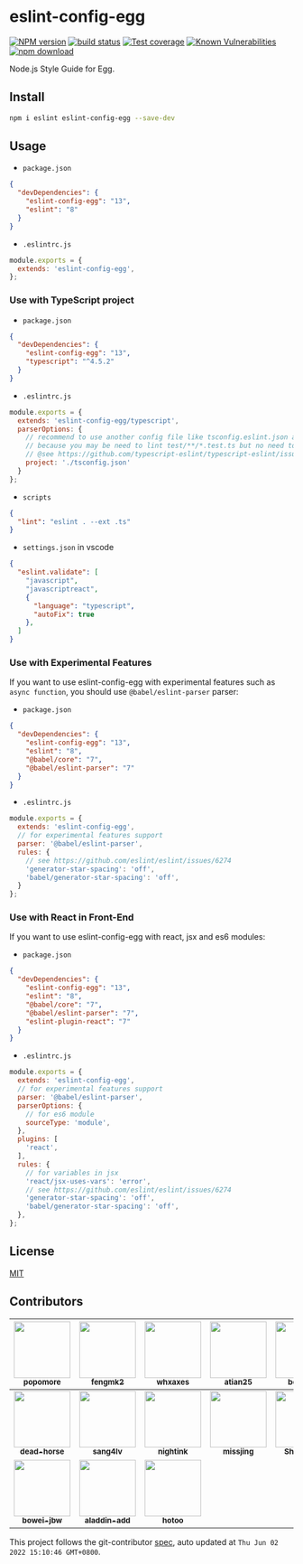 # eslint-config-egg

[![NPM version][npm-image]][npm-url]
[![build status][ci-image]][ci-url]
[![Test coverage][codecov-image]][codecov-url]
[![Known Vulnerabilities][snyk-image]][snyk-url]
[![npm download][download-image]][download-url]

[npm-image]: https://img.shields.io/npm/v/eslint-config-egg.svg?style=flat-square
[npm-url]: https://npmjs.org/package/eslint-config-egg
[ci-image]: https://github.com/eggjs/eslint-config-egg/actions/workflows/nodejs.yml/badge.svg
[ci-url]: https://github.com/eggjs/eslint-config-egg/actions/workflows/nodejs.yml
[codecov-image]: https://codecov.io/gh/eggjs/eslint-config-egg/branch/master/graph/badge.svg
[codecov-url]: https://codecov.io/gh/eggjs/eslint-config-egg
[snyk-image]: https://snyk.io/test/npm/eslint-config-egg/badge.svg?style=flat-square
[snyk-url]: https://snyk.io/test/npm/eslint-config-egg
[download-image]: https://img.shields.io/npm/dm/eslint-config-egg.svg?style=flat-square
[download-url]: https://npmjs.org/package/eslint-config-egg

Node.js Style Guide for Egg.

## Install

```bash
npm i eslint eslint-config-egg --save-dev
```

## Usage

- `package.json`

```json
{
  "devDependencies": {
    "eslint-config-egg": "13",
    "eslint": "8"
  }
}
```

- `.eslintrc.js`

```js
module.exports = {
  extends: 'eslint-config-egg',
};
```

### Use with TypeScript project

- `package.json`

```json
{
  "devDependencies": {
    "eslint-config-egg": "13",
    "typescript": "^4.5.2"
  }
}
```

- `.eslintrc.js`

```js
module.exports = {
  extends: 'eslint-config-egg/typescript',
  parserOptions: {
    // recommend to use another config file like tsconfig.eslint.json and extends tsconfig.json in it.
    // because you may be need to lint test/**/*.test.ts but no need to emit to js.
    // @see https://github.com/typescript-eslint/typescript-eslint/issues/890
    project: './tsconfig.json'
  }
};
```

- `scripts`

```json
{
  "lint": "eslint . --ext .ts"
}
```

- `settings.json` in vscode

```json
{
  "eslint.validate": [
    "javascript",
    "javascriptreact",
    {
      "language": "typescript",
      "autoFix": true
    },
  ]
}
```

### Use with Experimental Features

If you want to use eslint-config-egg with experimental features such as `async function`, you should use `@babel/eslint-parser` parser:

- `package.json`

```json
{
  "devDependencies": {
    "eslint-config-egg": "13",
    "eslint": "8",
    "@babel/core": "7",
    "@babel/eslint-parser": "7"
  }
}
```

- `.eslintrc.js`

```js
module.exports = {
  extends: 'eslint-config-egg',
  // for experimental features support
  parser: '@babel/eslint-parser',
  rules: {
    // see https://github.com/eslint/eslint/issues/6274
    'generator-star-spacing': 'off',
    'babel/generator-star-spacing': 'off',
  }
};
```

### Use with React in Front-End

If you want to use eslint-config-egg with react, jsx and es6 modules:

- `package.json`

```json
{
  "devDependencies": {
    "eslint-config-egg": "13",
    "eslint": "8",
    "@babel/core": "7",
    "@babel/eslint-parser": "7",
    "eslint-plugin-react": "7"
  }
}
```

- `.eslintrc.js`

```js
module.exports = {
  extends: 'eslint-config-egg',
  // for experimental features support
  parser: '@babel/eslint-parser',
  parserOptions: {
    // for es6 module
    sourceType: 'module',
  },
  plugins: [
    'react',
  ],
  rules: {
    // for variables in jsx
    'react/jsx-uses-vars': 'error',
    // see https://github.com/eslint/eslint/issues/6274
    'generator-star-spacing': 'off',
    'babel/generator-star-spacing': 'off',
  },
};
```

## License

[MIT](LICENSE)

<!-- GITCONTRIBUTOR_START -->

## Contributors

|[<img src="https://avatars.githubusercontent.com/u/360661?v=4" width="100px;"/><br/><sub><b>popomore</b></sub>](https://github.com/popomore)<br/>|[<img src="https://avatars.githubusercontent.com/u/156269?v=4" width="100px;"/><br/><sub><b>fengmk2</b></sub>](https://github.com/fengmk2)<br/>|[<img src="https://avatars.githubusercontent.com/u/5856440?v=4" width="100px;"/><br/><sub><b>whxaxes</b></sub>](https://github.com/whxaxes)<br/>|[<img src="https://avatars.githubusercontent.com/u/227713?v=4" width="100px;"/><br/><sub><b>atian25</b></sub>](https://github.com/atian25)<br/>|[<img src="https://avatars.githubusercontent.com/u/3580607?v=4" width="100px;"/><br/><sub><b>benjycui</b></sub>](https://github.com/benjycui)<br/>|[<img src="https://avatars.githubusercontent.com/u/3274850?v=4" width="100px;"/><br/><sub><b>geekdada</b></sub>](https://github.com/geekdada)<br/>|
| :---: | :---: | :---: | :---: | :---: | :---: |
|[<img src="https://avatars.githubusercontent.com/u/985607?v=4" width="100px;"/><br/><sub><b>dead-horse</b></sub>](https://github.com/dead-horse)<br/>|[<img src="https://avatars.githubusercontent.com/u/2039144?v=4" width="100px;"/><br/><sub><b>sang4lv</b></sub>](https://github.com/sang4lv)<br/>|[<img src="https://avatars.githubusercontent.com/u/2972143?v=4" width="100px;"/><br/><sub><b>nightink</b></sub>](https://github.com/nightink)<br/>|[<img src="https://avatars.githubusercontent.com/u/2724034?v=4" width="100px;"/><br/><sub><b>missjing</b></sub>](https://github.com/missjing)<br/>|[<img src="https://avatars.githubusercontent.com/u/9857273?v=4" width="100px;"/><br/><sub><b>ShadyZOZ</b></sub>](https://github.com/ShadyZOZ)<br/>|[<img src="https://avatars.githubusercontent.com/u/15117664?v=4" width="100px;"/><br/><sub><b>zhaoxingyue</b></sub>](https://github.com/zhaoxingyue)<br/>|
[<img src="https://avatars.githubusercontent.com/u/10082151?v=4" width="100px;"/><br/><sub><b>bowei-jbw</b></sub>](https://github.com/bowei-jbw)<br/>|[<img src="https://avatars.githubusercontent.com/u/13050025?v=4" width="100px;"/><br/><sub><b>aladdin-add</b></sub>](https://github.com/aladdin-add)<br/>|[<img src="https://avatars.githubusercontent.com/u/143572?v=4" width="100px;"/><br/><sub><b>hotoo</b></sub>](https://github.com/hotoo)<br/>

This project follows the git-contributor [spec](https://github.com/xudafeng/git-contributor), auto updated at `Thu Jun 02 2022 15:10:46 GMT+0800`.

<!-- GITCONTRIBUTOR_END -->
